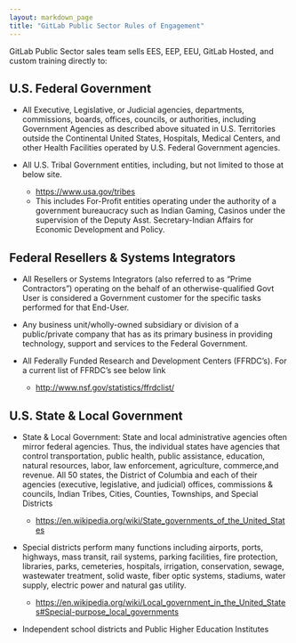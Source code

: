 ```yaml
---
layout: markdown_page
title: "GitLab Public Sector Rules of Engagement"
---
```


GitLab Public Sector sales team sells EES, EEP, EEU, GitLab Hosted, and custom training directly to:

## U.S. Federal Government
* All Executive, Legislative, or Judicial agencies, departments, commissions, boards, offices, councils, or authorities, including Government Agencies as described above situated in U.S. Territories outside the Continental United States, Hospitals, Medical Centers, and other Health Facilities operated by U.S. Federal Government agencies.
 
* All U.S. Tribal Government entities, including, but not limited to those at below site. 
    * https://www.usa.gov/tribes 
    * This includes For-Profit entities operating under the authority of a government bureaucracy such as Indian Gaming, Casinos under the supervision of the Deputy Asst. Secretary-Indian Affairs for Economic Development and Policy.


## Federal Resellers & Systems Integrators

* All Resellers or Systems Integrators (also referred to as “Prime Contractors”) operating on the behalf of an otherwise-qualified Govt User is considered a Government customer for the specific tasks performed for that End-User.

* Any business unit/wholly-owned subsidiary or division of a public/private company that has as its primary business in providing technology, support and services to the Federal Government.

* All Federally Funded Research and Development Centers (FFRDC’s).  For a current list of FFRDC’s see below link
    * http://www.nsf.gov/statistics/ffrdclist/ 



## U.S. State & Local Government

* State & Local Government: State and local administrative agencies often mirror federal agencies. Thus, the individual states have agencies that control transportation, public health, public assistance, education, natural resources, labor, law enforcement, agriculture, commerce,and revenue. All 50 states, the District of Columbia and each of their agencies (executive, legislative, and judicial) offices, commissions & councils, Indian Tribes, Cities, Counties, Townships, and Special Districts
    * https://en.wikipedia.org/wiki/State_governments_of_the_United_States

* Special districts perform many functions including airports, ports, highways, mass transit, rail systems, parking facilities, fire protection, libraries, parks, cemeteries, hospitals, irrigation, conservation, sewage, wastewater treatment, solid waste, fiber optic systems, stadiums, water supply, electric power and natural gas utility. 
    * https://en.wikipedia.org/wiki/Local_government_in_the_United_States#Special-purpose_local_governments 

* Independent school districts and Public Higher Education Institutes 
